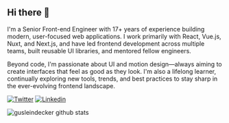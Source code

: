 ## Hi there 👋

I'm a Senior Front-end Engineer with 17+ years of experience building modern, user-focused web applications. I work primarily with React, Vue.js, Nuxt, and Next.js, and have led frontend development across multiple teams, built reusable UI libraries, and mentored fellow engineers.

Beyond code, I'm passionate about UI and motion design—always aiming to create interfaces that feel as good as they look. I'm also a lifelong learner, continually exploring new tools, trends, and best practices to stay sharp in the ever-evolving frontend landscape.

[![Twitter](https://img.shields.io/badge/-Twitter-2693ff?style=for-the-badge&logo=twitter&logoColor=white)](https://twitter.com/gustalp)
[![Linkedin](https://img.shields.io/badge/-LinkedIn-2693ff?style=for-the-badge&logo=linkedin&logoColor=white)](https://www.linkedin.com/in/gusleindecker/)

![gusleindecker github stats](https://github-readme-stats.vercel.app/api?username=gusleindecker&show_icons=true&title_color=fff&icon_color=2693ff&text_color=9f9f9f&bg_color=222222)

<!--
**gusleindecker/gusleindecker** is a ✨ _special_ ✨ repository because its `README.md` (this file) appears on your GitHub profile.

Here are some ideas to get you started:

- 🔭 I’m currently working at [ADP](https://tech.adp.com/)
- 🌱 I’m currently learning ...
- 👯 I’m looking to collaborate on ...
- 🤔 I’m looking for help with ...
- 💬 Ask me about ...
- 📫 How to reach me: ...
- 😄 Pronouns: ...
- ⚡ Fun fact: ...
-->
